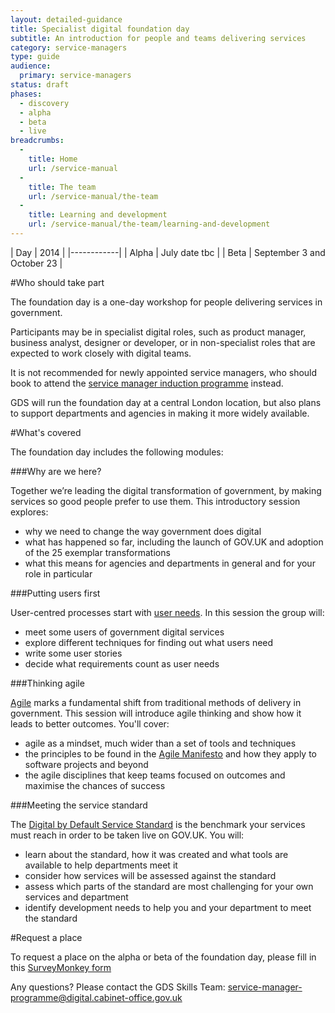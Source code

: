 ```yaml
---
layout: detailed-guidance
title: Specialist digital foundation day
subtitle: An introduction for people and teams delivering services
category: service-managers
type: guide
audience:
  primary: service-managers
status: draft
phases:
  - discovery
  - alpha
  - beta
  - live
breadcrumbs:
  -
    title: Home
    url: /service-manual
  -
    title: The team
    url: /service-manual/the-team
  -
    title: Learning and development
    url: /service-manual/the-team/learning-and-development
---
```


| Day | 2014 |
|------------|
| Alpha | July date tbc |
| Beta | September 3 and October 23 |

#Who should take part

The foundation day is a one-day workshop for people delivering services in government.

Participants may be in specialist digital roles, such as product manager, business analyst, designer or developer, or in non-specialist roles that are expected to work closely with digital teams.

It is not recommended for newly appointed service managers, who should book to attend the [service manager induction programme](service-manager-induction.html) instead.

GDS will run the foundation day at a central London location, but also plans to support departments and agencies in making it more widely available.

#What's covered

The foundation day includes the following modules:

###Why are we here?

Together we’re leading the digital transformation of government, by making services so good people prefer to use them. This introductory session explores:

*  why we need to change the way government does digital
*  what has happened so far, including the launch of GOV.UK and adoption of the 25 exemplar transformations
*  what this means for agencies and departments in general and for your role in particular

###Putting users first

User-centred processes start with [user needs](/service-manual/user-centred-design/user-needs.html). In this session the group will:

*  meet some users of government digital services
*  explore different techniques for finding out what users need
*  write some user stories
*  decide what requirements count as user needs

###Thinking agile

[Agile](/service-manual/agile/index.html) marks a fundamental shift from traditional methods of delivery in government. This session will introduce agile thinking and show how it leads to better outcomes. You'll cover:

* agile as a mindset, much wider than a set of tools and techniques
* the principles to be found in the [Agile Manifesto](http://agilemanifesto.org/) and how they apply to software projects and beyond
* the agile disciplines that keep teams focused on outcomes and maximise the chances of success

###Meeting the service standard

The [Digital by Default Service Standard](/service-manual/digital-by-default/) is the benchmark your services must reach in order to be taken live on GOV.UK. You will:

*  learn about the standard, how it was created and what tools are available to help departments meet it
*  consider how services will be assessed against the standard
*  assess which parts of the standard are most challenging for your own services and department
*  identify development needs to help you and your department to meet the standard


#Request a place

To request a place on the alpha or beta of the foundation day, please fill in this [SurveyMonkey form](#)

Any questions? Please contact the GDS Skills Team: [service-manager-programme@digital.cabinet-office.gov.uk](mailto:service-manager-programme@digital.cabinet-office.gov.uk)

